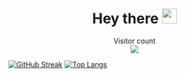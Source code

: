 
<h1 align='center'>
  Hey there
  <img src="https://media.giphy.com/media/hvRJCLFzcasrR4ia7z/giphy.gif" width="30px"/>
</h1>

<p align="center"> 
  Visitor count<br>
  <img src="https://profile-counter.glitch.me/Vyom-V/count.svg" />
</p>

[![GitHub Streak](http://github-readme-streak-stats.herokuapp.com?user=Vyom-V&theme=dark&background=000000)](https://git.io/streak-stats)
[![Top Langs](https://github-readme-stats.vercel.app/api/top-langs/?username=Vyom-V&layout=compact&theme=vision-friendly-dark)](https://github.com/anuraghazra/github-readme-stats)



<!--
**Vyom-V/Vyom-V** is a ✨ _special_ ✨ repository because its `README.md` (this file) appears on your GitHub profile.

Here are some ideas to get you started:

- 🔭 I’m currently working on ...
- 🌱 I’m currently learning ...
- 👯 I’m looking to collaborate on ...
- 🤔 I’m looking for help with ...
- 💬 Ask me about ...
- 📫 How to reach me: ...
- 😄 Pronouns: ...
- ⚡ Fun fact: ...
-->
